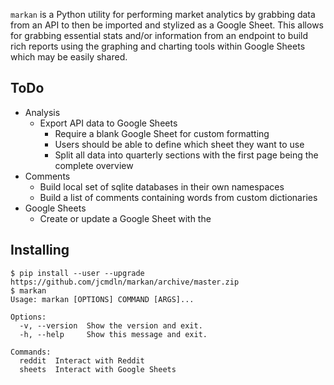 `markan` is a Python utility for performing market analytics by grabbing
data from an API to then be imported and stylized as a Google Sheet.
This allows for grabbing essential stats and/or information from an
endpoint to build rich reports using the graphing and charting tools
within Google Sheets which may be easily shared.


## ToDo

- Analysis
  - Export API data to Google Sheets
    - Require a blank Google Sheet for custom formatting
    - Users should be able to define which sheet they want to use
    - Split all data into quarterly sections with the first page being
      the complete overview
- Comments
  - Build local set of sqlite databases in their own namespaces
  - Build a list of comments containing words from custom dictionaries
- Google Sheets
  - Create or update a Google Sheet with the


## Installing

    $ pip install --user --upgrade https://github.com/jcmdln/markan/archive/master.zip
    $ markan
    Usage: markan [OPTIONS] COMMAND [ARGS]...

    Options:
      -v, --version  Show the version and exit.
      -h, --help     Show this message and exit.

    Commands:
      reddit  Interact with Reddit
      sheets  Interact with Google Sheets
